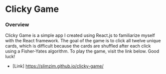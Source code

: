 # Clicky Game

### Overview

Clicky Game is a simple app I created using React.js to familiarize myself with the React framework.  The goal of the game is to click all twelve unique cards, which is difficult because the cards are shuffled after each click using a Fisher-Yates algorithm.  To play the game, visit the link below.  Good luck!

* [Link] https://slimzim.github.io/clicky-game/
